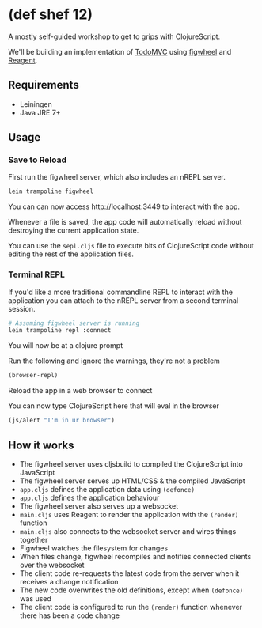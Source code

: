 # (def shef 12)

A mostly self-guided workshop to get to grips with ClojureScript.

We'll be building an implementation of [TodoMVC](https://github.com/tastejs/todomvc/blob/master/app-spec.md) using [figwheel](https://github.com/bhauman/lein-figwheel) and [Reagent](http://holmsand.github.io/reagent/).

## Requirements

* Leiningen
* Java JRE 7+

## Usage

### Save to Reload

First run the figwheel server, which also includes an nREPL server.

```sh
lein trampoline figwheel
```

You can can now access http://localhost:3449 to interact with the app.

Whenever a file is saved, the app code will automatically reload without destroying the current application state.

You can use the `sepl.cljs` file to execute bits of ClojureScript code without editing the rest of the application files.

### Terminal REPL

If you'd like a more traditional commandline REPL to interact with the application you can attach to the nREPL server from a second terminal session.

```sh
# Assuming figwheel server is running
lein trampoline repl :connect
```


You will now be at a clojure prompt

Run the following and ignore the warnings, they're not a problem

```clojure
(browser-repl)
```

Reload the app in a web browser to connect

You can now type ClojureScript here that will eval in the browser

```clojure
(js/alert "I'm in ur browser")
```

## How it works

* The figwheel server uses cljsbuild to compiled the ClojureScript into JavaScript
* The figwheel server serves up HTML/CSS & the compiled JavaScript
* `app.cljs` defines the application data using `(defonce)`
* `app.cljs` defines the application behaviour
* The figwheel server also serves up a websocket
* `main.cljs` uses Reagent to render the application with the `(render)` function
* `main.cljs` also connects to the websocket server and wires things together
* Figwheel watches the filesystem for changes
* When files change, figwheel recompiles and notifies connected clients over the websocket
* The client code re-requests the latest code from the server when it receives a change notification
* The new code overwrites the old definitions, except when `(defonce)` was used
* The client code is configured to run the `(render)` function whenever there has been a code change
